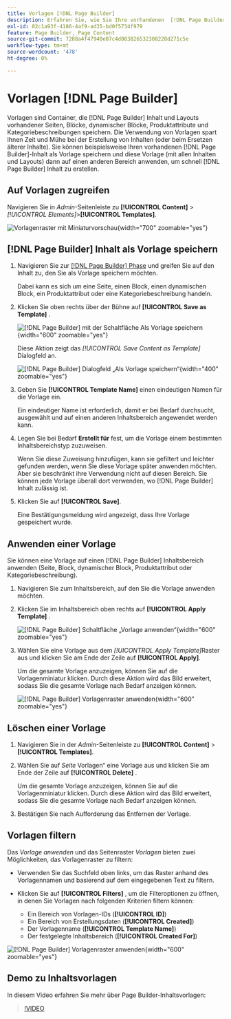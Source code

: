 ```yaml
---
title: Vorlagen [!DNL Page Builder]
description: Erfahren Sie, wie Sie Ihre vorhandenen  [!DNL Page Builder]  als Vorlage speichern und diese Vorlage dann auf einen anderen Bereich anwenden können.
exl-id: 02c1a93f-4186-4af9-ad35-bd0f5734f979
feature: Page Builder, Page Content
source-git-commit: 7288a4f47940e07c4d083826532308228d271c5e
workflow-type: tm+mt
source-wordcount: '478'
ht-degree: 0%

---
```


# Vorlagen [!DNL Page Builder]

Vorlagen sind Container, die [!DNL Page Builder] Inhalt und Layouts vorhandener Seiten, Blöcke, dynamischer Blöcke, Produktattribute und Kategoriebeschreibungen speichern. Die Verwendung von Vorlagen spart Ihnen Zeit und Mühe bei der Erstellung von Inhalten (oder beim Ersetzen älterer Inhalte). Sie können beispielsweise Ihren vorhandenen [!DNL Page Builder]-Inhalt als Vorlage speichern und diese Vorlage (mit allen Inhalten und Layouts) dann auf einen anderen Bereich anwenden, um schnell [!DNL Page Builder] Inhalt zu erstellen.

## Auf Vorlagen zugreifen

Navigieren Sie in _Admin_-Seitenleiste zu **[!UICONTROL Content]** > _[!UICONTROL Elements]_>**[!UICONTROL Templates]**.

![Vorlagenraster mit Miniaturvorschau](./assets/templates-list.png){width="700" zoomable="yes"}

## [!DNL Page Builder] Inhalt als Vorlage speichern

1. Navigieren Sie zur [[!DNL Page Builder] Phase](workspace.md#stage) und greifen Sie auf den Inhalt zu, den Sie als Vorlage speichern möchten.

   Dabei kann es sich um eine Seite, einen Block, einen dynamischen Block, ein Produktattribut oder eine Kategoriebeschreibung handeln.

1. Klicken Sie oben rechts über der Bühne auf **[!UICONTROL Save as Template]** .

   ![[!DNL Page Builder] mit der Schaltfläche Als Vorlage speichern ](./assets/pb-templates-saveastemplate-button.png){width="600" zoomable="yes"}

   Diese Aktion zeigt das _[!UICONTROL Save Content as Template]_&#x200B;Dialogfeld an.

   ![[!DNL Page Builder] Dialogfeld „Als Vorlage speichern“](./assets/pb-templates-save-dialog.png){width="400" zoomable="yes"}

1. Geben Sie **[!UICONTROL Template Name]** einen eindeutigen Namen für die Vorlage ein.

   Ein eindeutiger Name ist erforderlich, damit er bei Bedarf durchsucht, ausgewählt und auf einen anderen Inhaltsbereich angewendet werden kann.

1. Legen Sie bei Bedarf **Erstellt für** fest, um die Vorlage einem bestimmten Inhaltsbereichstyp zuzuweisen.

   Wenn Sie diese Zuweisung hinzufügen, kann sie gefiltert und leichter gefunden werden, wenn Sie diese Vorlage später anwenden möchten. Aber sie beschränkt ihre Verwendung nicht auf diesen Bereich. Sie können jede Vorlage überall dort verwenden, wo [!DNL Page Builder] Inhalt zulässig ist.

1. Klicken Sie auf **[!UICONTROL Save]**.

   Eine Bestätigungsmeldung wird angezeigt, dass Ihre Vorlage gespeichert wurde.

## Anwenden einer Vorlage

Sie können eine Vorlage auf einen [!DNL Page Builder] Inhaltsbereich anwenden (Seite, Block, dynamischer Block, Produktattribut oder Kategoriebeschreibung).

1. Navigieren Sie zum Inhaltsbereich, auf den Sie die Vorlage anwenden möchten.

1. Klicken Sie im Inhaltsbereich oben rechts auf **[!UICONTROL Apply Template]** .

   ![[!DNL Page Builder] Schaltfläche „Vorlage anwenden“](./assets/pb-templates-applytemplate-button.png){width="600" zoomable="yes"}

1. Wählen Sie eine Vorlage aus dem _[!UICONTROL Apply Template]_&#x200B;Raster aus und klicken Sie am Ende der Zeile auf **[!UICONTROL Apply]**.

   Um die gesamte Vorlage anzuzeigen, können Sie auf die Vorlagenminiatur klicken. Durch diese Aktion wird das Bild erweitert, sodass Sie die gesamte Vorlage nach Bedarf anzeigen können.

   ![[!DNL Page Builder] Vorlagenraster anwenden](./assets/pb-templates-apply-slideout-nofilters.png){width="600" zoomable="yes"}

## Löschen einer Vorlage

1. Navigieren Sie in der _Admin_-Seitenleiste zu **[!UICONTROL Content]** > **[!UICONTROL Templates]**.

1. Wählen Sie auf _Seite_ Vorlagen“ eine Vorlage aus und klicken Sie am Ende der Zeile auf **[!UICONTROL Delete]** .

   Um die gesamte Vorlage anzuzeigen, können Sie auf die Vorlagenminiatur klicken. Durch diese Aktion wird das Bild erweitert, sodass Sie die gesamte Vorlage nach Bedarf anzeigen können.

1. Bestätigen Sie nach Aufforderung das Entfernen der Vorlage.

## Vorlagen filtern

Das _Vorlage anwenden_ und das Seitenraster _Vorlagen_ bieten zwei Möglichkeiten, das Vorlagenraster zu filtern:

- Verwenden Sie das Suchfeld oben links, um das Raster anhand des Vorlagennamen und basierend auf dem eingegebenen Text zu filtern.

- Klicken Sie auf **[!UICONTROL Filters]** , um die Filteroptionen zu öffnen, in denen Sie Vorlagen nach folgenden Kriterien filtern können:

   - Ein Bereich von Vorlagen-IDs (**[!UICONTROL ID]**)
   - Ein Bereich von Erstellungsdaten (**[!UICONTROL Created]**)
   - Der Vorlagenname (**[!UICONTROL Template Name]**)
   - Der festgelegte Inhaltsbereich (**[!UICONTROL Created For]**)

![[!DNL Page Builder] Vorlagenraster anwenden](./assets/pb-templates-apply-slideout-withfilters.png){width="600" zoomable="yes"}

## Demo zu Inhaltsvorlagen

In diesem Video erfahren Sie mehr über Page Builder-Inhaltsvorlagen:

>[!VIDEO](https://video.tv.adobe.com/v/3411360?quality=12&learn=on&captions=ger)
